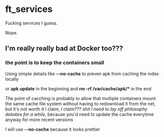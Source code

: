 # ft_services
Fucking services I guess.

Nope.
## I'm really really bad at Docker too???
### the point is to keep the containers small
Using simple details like **--no-cache** to preven apk from caching the index locally

or **apk update** in the beginning and **rm -rf /var/cache/apk/\*** in the end

The point of cacching is probably to allow that multiple containers mount the same cache file system without having to redownload it from the net, but it's not worth it I claim, *I claim??? shit I need to lay off philosophy debates for a while*, because you'd need to update the cache everytime anyway for more recent versions

I will use **--no-cache** because it looks prettier